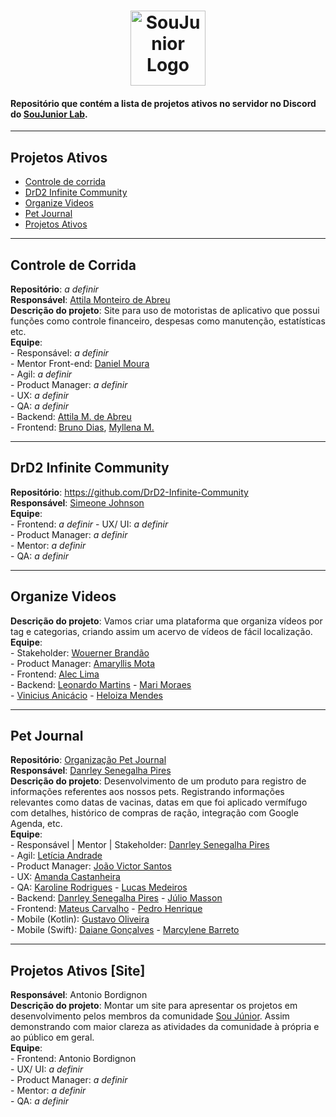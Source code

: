 <h1 align="center">
  <img alt="SouJunior Logo" src="https://user-images.githubusercontent.com/34722707/212139037-f0f862b6-4370-48b1-bdf5-84704e9f01cb.png" width="120px" />
</h1>

#### Repositório que contém a lista de projetos ativos no servidor no Discord do [SouJunior Lab](https://discord.gg/soujunior-community-759176734460346423).

<hr/>

## Projetos Ativos
-  <a href="#-pet-journal">Controle de corrida</a>
-  <a href="#-drd2-infinite">DrD2 Infinite Community</a>
-  <a href="#-organize-videos">Organize Videos</a>
-  <a href="#-pet-journal">Pet Journal</a>
-  <a href="#-projetos-ativos">Projetos Ativos</a>

<hr/>

## Controle de Corrida 
**Repositório**: *a definir*  
**Responsável**: <a href="https://www.linkedin.com/in/attilamec">Attila Monteiro de Abreu</a>  
**Descrição do projeto**: Site para uso de motoristas de aplicativo que possui funções como controle financeiro, despesas como manutenção, estatísticas etc.  
**Equipe**:  
    - Responsável: *a definir*  
    - Mentor Front-end: <a href="https://www.linkedin.com/in/danielmouradev">Daniel Moura</a>  
    - Agil: *a definir*  
    - Product Manager: *a definir*  
    - UX: *a definir*  
    - QA: *a definir*  
    - Backend: <a href="https://www.linkedin.com/in/attilamec">Attila M. de Abreu</a>  
    - Frontend: <a href="https://www.linkedin.com/in/bdiasanalistadetecnologia/">Bruno Dias</a>, <a href="https://www.linkedin.com/in/myllenametzker/">Myllena M.</a> 

<hr/>

## DrD2 Infinite Community  
**Repositório**: https://github.com/DrD2-Infinite-Community  
**Responsável**: <a href="https://github.com/Johnson49">Simeone Johnson</a>  
**Equipe**:  
    - Frontend: *a definir* 
    - UX/ UI: *a definir*  
    - Product Manager: *a definir*  
    - Mentor: *a definir*  
    - QA: *a definir*  
   
<hr/>

## Organize Videos  
**Descrição do projeto**: Vamos criar uma plataforma que organiza vídeos por tag e categorias, criando assim um acervo de vídeos de fácil localização.  
**Equipe**:  
    - Stakeholder: <a href="https://www.linkedin.com/in/wouerner/">Wouerner Brandão</a>  
    - Product Manager: <a href="https://www.linkedin.com/in/amaryllismota">Amaryllis Mota</a>  
    - Frontend: <a href="https://www.linkedin.com/in/aleclima-/">Alec Lima</a>  
    - Backend: <a href="https://www.linkedin.com/in/leonardo-martins-developer/">Leonardo Martins</a> 
    <!-- Esses abaixo eu não achei a área> -->
    - <a href="https://www.linkedin.com/in/mari-moraes">Mari Moraes</a>   
    - <a href="https://www.linkedin.com/in/anic4cio/">Vinicius Anicácio</a> 
    - <a href="https://www.linkedin.com/in/heloiza-mendes-785708214">Heloiza Mendes</a> 

<hr/>

## Pet Journal
**Repositório**: <a href="https://github.com/PetJournal">Organização Pet Journal</a>   
**Responsável**: <a href="https://www.linkedin.com/in/dansenpir">Danrley Senegalha Pires</a>  
**Descrição do projeto**: Desenvolvimento de um produto para registro de informações referentes aos nossos pets.
Registrando informações relevantes como datas de vacinas, datas em que foi aplicado vermífugo com detalhes, histórico de compras de ração, integração com Google Agenda, etc.  
**Equipe**:  
    - Responsável | Mentor | Stakeholder: <a href="https://www.linkedin.com/in/dansenpir">Danrley Senegalha Pires</a>  
    - Agil: <a href="https://www.linkedin.com/in/leticiatrandrade">Letícia Andrade</a>  
    - Product Manager: <a href="https://www.linkedin.com/in/joaosilvavictor">João Victor Santos</a>  
    - UX: <a href="https://www.linkedin.com/in/amanda-castanheira-746811a7">Amanda Castanheira</a>  
    - QA: <a href="https://www.linkedin.com/in/karoline-ibrodrigues">Karoline Rodrigues<a/> - <a href="https://www.linkedin.com/in/lucas-medeiros-233328221">Lucas Medeiros</a>  
    - Backend: <a href="https://www.linkedin.com/in/dansenpir">Danrley Senegalha Pires</a> - <a href="https://www.linkedin.com/in/juliomasson/">Júlio Masson</a>  
    - Frontend: <a href="https://www.linkedin.com/in/mateuscarvalhodev/">Mateus Carvalho</a> - <a href="https://www.linkedin.com/in/pedro-henrique-271257244/">Pedro Henrique</a>  
    - Mobile (Kotlin): <a href="https://www.linkedin.com/in/gusoliveira21">Gustavo Oliveira</a>  
    - Mobile (Swift): <a href="https://www.linkedin.com/mwlite/in/daiane-gon%C3%A7alves-4a946b94">Daiane Gonçalves</a> - <a href="https://www.linkedin.com/in/marcylene-barreto">Marcylene Barreto</a>  

<hr/>

 ## Projetos Ativos [Site]
**Responsável**: Antonio Bordignon  
**Descrição do projeto**: Montar um site para apresentar os projetos em desenvolvimento pelos membros da comunidade <a href="https://www.soujunior.tech/">Sou Júnior</a>. Assim demonstrando com maior clareza as atividades da comunidade à própria e ao público em geral.  
**Equipe**:  
    - Frontend: Antonio Bordignon  
    - UX/ UI: *a definir*  
    - Product Manager: *a definir*  
    - Mentor: *a definir*  
    - QA: *a definir*
